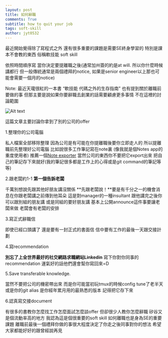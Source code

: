 ```yaml
---
layout: post
title: 如何辭職
comments: True 
subtitle: how to quit your job
tags: soft-skill
author: jyt0532
---
```


最近開始覺得除了寫程式之外 還有很多重要的課題是需要SE終身學習的
特別是課本不會教的東西 俗稱軟技能 soft skill 


依照時間順序寫 當你決定要提離職之後(通常加州簽的約是at will. 所以你什麼時候講都行 但一般傳統通常是兩個禮拜的notice, 如果是senior engineer以上那也可能會需要一個月的notice)

Note: 最近天瓏很紅的一本書 “軟技能 代碼之外的生存指南” 也有提到關於離職前要做的事 但那主要是說如果你要辭職去創業的話需要顧慮更多事情 不在這裡的討論範圍 

![Alt text](https://img5.doubanio.com/lpic/s28889106.jpg)

這篇文章主要討論你拿到了別的公司的offer

1.整理你的公司電腦

私人檔案全部移除整理 因為公司是有可能在你提離職後要你立即走人的 
所以提離職前先整理好公司電腦 
比如說很多工作筆記寫在note裏 (像我就是個Notes app的重度使用者) 推薦一個[Note exporter](http://writeapp.net/notesexporter/) 
當然公司的東西你不要把它export出來 
把自己的筆記存下來就好(我的筆記很多都是工作上的心得或是git command的筆記等等)

2.跟老闆約1-1 **第一個告訴老闆**

千萬別想說先跟其他好朋友講沒關係 **先跟老闆說！**要是有千分之一的機會消息在你跟老闆講之前傳到他耳朵 這是對manager的一種insultant 跟他講完之後你可以跟別組的朋友講 或是同組的要好朋友講 基本上公開announce這件事要讓老闆來做 老闆會有老闆的安排

3.寫正式辭職信 

即使已經口頭講了 還是要有一封正式的書面信 信中要有工作的最後一天跟交接計劃 

4.寫recommendation 

**別忘了上全世界最好的社交網路求職網站Linkedin** 寫下你對你同事的recommendation 
運氣好的話他們還會幫你寫回來=D

5.Save transferable knowledge.

當然不要把公司的機密帶出來 而是你可能當初玩tmux的時候config tune了老半天 
或是你的git alias 是你經年累月用的最熟悉的版本 記得把它存下來  

6.認真寫交接document 


有很多的書教你怎麼找工作怎麼面試怎麼談offer 但卻很少人教你怎麼辭職 
矽谷又是個流動率高的地方
我認為這是個很重要的soft skill 
如何離職也是身為SE的重要課題
離職前最後一個禮拜你做的事很大程度決定了你走之後同事對你的想法
希望大家都能好好的跟曾經說再見
